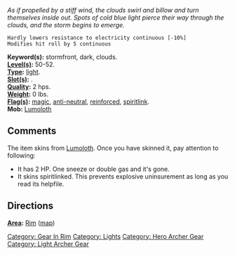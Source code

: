 *As if propelled by a stiff wind, the clouds swirl and billow and turn
themselves inside out. Spots of cold blue light pierce their way through
the clouds, and the storm begins to emerge.*

`Hardly lowers resistance to electricity continuous [-10%]`  
`Modifies hit roll by 5 continuous`

**Keyword(s):** stormfront, dark, clouds.  
**[Level(s)](Object_Level.md "wikilink"):** 50-52.  
**[Type](:Category:_Object_Types.md "wikilink"):**
[light](:Category:_Lights.md "wikilink").  
**[Slot(s)](Object_Slots.md "wikilink"):** <used as light>.  
**[Quality](Object_Quality.md "wikilink"):** 2 hps.  
**[Weight](Object_Weight.md "wikilink"):** 0 lbs.  
**[Flag(s)](:Category:_Object_Flags.md "wikilink"):**
[magic](Magic_Flag.md "wikilink"),
[anti-neutral](Anti-Neutral_Flag.md "wikilink"),
[reinforced](Reinforced_Flag.md "wikilink"),
[spiritlink](Spiritlink_Flag.md "wikilink").  
**Mob:** [Lumoloth](Lumoloth "wikilink")  

## Comments

The item skins from [Lumoloth](Lumoloth "wikilink"). Once you have
skinned it, pay attention to following:

-   It has 2 HP. One sneeze or double gas and it's gone.
-   It skins spiritlinked. This prevents explosive uninsurement as long
    as you read its helpfile.

## Directions

**[Area](:Category:_Areas.md "wikilink"):** [
Rim](:Category:_Rim.md "wikilink") ([map](Rim_Map.md "wikilink"))  

[Category: Gear In Rim](Category:_Gear_In_Rim "wikilink") [Category:
Lights](Category:_Lights "wikilink") [Category: Hero Archer
Gear](Category:_Hero_Archer_Gear "wikilink") [Category: Light Archer
Gear](Category:_Light_Archer_Gear "wikilink")
